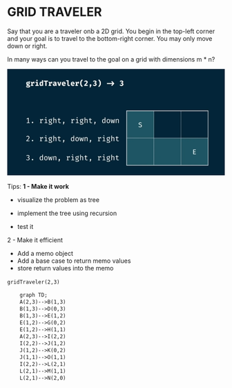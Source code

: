 # GRID TRAVELER

Say that you are a traveler onb a 2D grid. You begin in the top-left corner and your goal is to travel to the bottom-right corner. You may only move down or right.

In many ways can you travel to the goal on a grid with dimensions m \* n?

![Alt text](../../assets/gridTraveler.png)

Tips:
**1 - Make it work**

- visualize the problem as tree
- implement the tree using recursion

- test it

2 - Make it efficient

- Add a memo object
- Add a base case to return memo values
- store return values into the memo

`gridTraveler(2,3)`

```mermaid
    graph TD;
    A(2,3)-->B(1,3)
    B(1,3)-->D(0,3)
    B(1,3)-->E(1,2)
    E(1,2)-->G(0,2)
    E(1,2)-->H(1,1)
    A(2,3)-->I(2,2)
    I(2,2)-->J(1,2)
    J(1,2)-->K(0,2)
    J(1,1)-->O(1,1)
    I(2,2)-->L(2,1)
    L(2,1)-->M(1,1)
    L(2,1)-->N(2,0)
```
